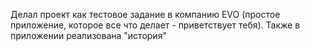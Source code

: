 Делал проект как тестовое задание в компанию EVO (простое приложение, которое все что делает - приветствует тебя).
Также в приложении реализована "история"
